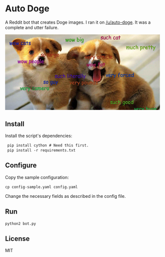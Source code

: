# Auto Doge

A Reddit bot that creates Doge images. I ran it on [/u/auto-doge][bot]. It was a
complete and utter failure.

![Auto Doge screenshot.](screenshot.jpg)

## Install

Install the script's dependencies:

     pip install cython # Need this first.
     pip install -r requirements.txt

## Configure

Copy the sample configuration:

    cp config-sample.yaml config.yaml

Change the necessary fields as described in the config file.

## Run

    python2 bot.py

## License

MIT

[bot]: http://www.reddit.com/user/auto-doge
